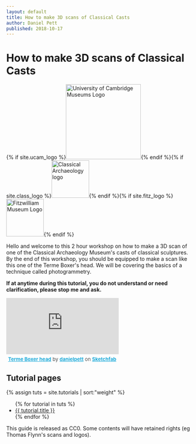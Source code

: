 ```yaml
---
layout: default
title: How to make 3D scans of Classical Casts
author: Daniel Pett
published: 2018-10-17
---
```


# How to make 3D scans of Classical Casts
{% if site.ucam_logo %}<img src="{{ site.ucam_logo | relative_url}}" alt="University of Cambridge Museums Logo" width="200"/>{% endif %}{% if site.class_logo %}<img src="{{ site.class_logo | relative_url}}" alt="Classical Archaeology logo" width="100"/>{% endif %}{% if site.fitz_logo %}<img src="{{site.fitz_logo | relative_url}}" alt="Fitzwilliam Museum Logo" width="100"/>{% endif %}

Hello and welcome to this 2 hour workshop on how to make a 3D scan of one of the Classical Archaeology Museum's casts of classical sculptures. By the end of this workshop, you should be equipped to make a scan like this one of the Terme Boxer's head. We will be covering the basics of a technique called photogrammetry.

**If at anytime during this tutorial, you do not understand or need clarification, please stop me and ask.**
<div class="resp-container">
<div class="sketchfab-embed-wrapper"><iframe class="resp-iframe" src="https://sketchfab.com/models/9ab4421881c74081aa1f02d792dcb857/embed" frameborder="0" allow="autoplay; fullscreen; vr" mozallowfullscreen="true" webkitallowfullscreen="true"></iframe>

<p style="font-size: 13px; font-weight: normal; margin: 5px; color: #4A4A4A;">
<a href="https://sketchfab.com/models/9ab4421881c74081aa1f02d792dcb857?utm_medium=embed&utm_source=website&utm_campaign=share-popup" target="_blank" style="font-weight: bold; color: #1CAAD9;">Terme Boxer head</a>
by <a href="https://sketchfab.com/danielpett?utm_medium=embed&utm_source=website&utm_campaign=share-popup" target="_blank" style="font-weight: bold; color: #1CAAD9;">danielpett</a>
on <a href="https://sketchfab.com?utm_medium=embed&utm_source=website&utm_campaign=share-popup" target="_blank" style="font-weight: bold; color: #1CAAD9;">Sketchfab</a>
</p>
</div>
</div>


## Tutorial pages
{% assign tuts = site.tutorials | sort:"weight" %}
<ul>
{% for tutorial in tuts %}
<li><a href="{{site.baseurl}}{{ tutorial.url }}">{{ tutorial.title }}</a></li>
{% endfor %}
</ul>

This guide is released as CC0. Some contents will have retained rights (eg Thomas Flynn's scans and logos).
